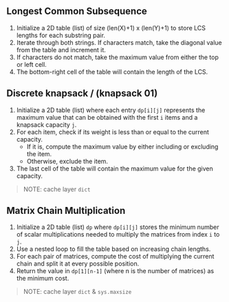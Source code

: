 ## Longest Common Subsequence

1. Initialize a 2D table (list) of size (len(X)+1) x (len(Y)+1) to store LCS lengths for each substring pair.
2. Iterate through both strings. If characters match, take the diagonal value from the table and increment it.
3. If characters do not match, take the maximum value from either the top or left cell.
4. The bottom-right cell of the table will contain the length of the LCS.

## Discrete knapsack / (knapsack 01)

1. Initialize a 2D table (list) where each entry `dp[i][j]` represents the maximum value that can be
   obtained with the first `i` items and a knapsack capacity `j`.
2. For each item, check if its weight is less than or equal to the current capacity.
   - If it is, compute the maximum value by either including or excluding the item.
   - Otherwise, exclude the item.
3. The last cell of the table will contain the maximum value for the given capacity.
> NOTE: cache layer `dict`


## Matrix Chain Multiplication

1. Initialize a 2D table (list) `dp` where `dp[i][j]` stores the minimum number of scalar multiplications needed to multiply the matrices from index `i` to `j`.
2. Use a nested loop to fill the table based on increasing chain lengths.
3. For each pair of matrices, compute the cost of multiplying the current chain and split it at every possible position.
4. Return the value in `dp[1][n-1]` (where n is the number of matrices) as the minimum cost.
> NOTE: cache layer `dict` & `sys.maxsize`
